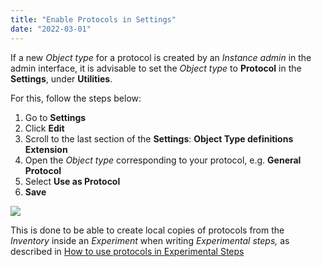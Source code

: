 ```yaml
---
title: "Enable Protocols in Settings"
date: "2022-03-01"
---
```


  
If a new _Object type_ for a protocol is created by an _Instance admin_ in the admin interface, it is advisable to set the _Object type_ to **Protocol** in the **Settings**, under **Utilities**.

  
For this, follow the steps below:  
  

1. Go to **Settings**
2. Click **Edit**
3. Scroll to the last section of the **Settings**: **Object Type definitions Extension**
4. Open the _Object type_ corresponding to your protocol, e.g. **General Protocol**
5. Select **Use as Protocol**
6. **Save**

![](https://openbis.ch/wp-content/uploads/2020/02/Screenshot-2020-02-27-at-22.10.01.png)

  
This is done to be able to create local copies of protocols from the _Inventory_ inside an _Experiment_ when writing _Experimental steps,_ as described in [How to use protocols in Experimental Steps](https://openbis.ch/index.php/docs/user-documentation/lab-notebook/how-to-use-protocols-in-experimental-steps/)

